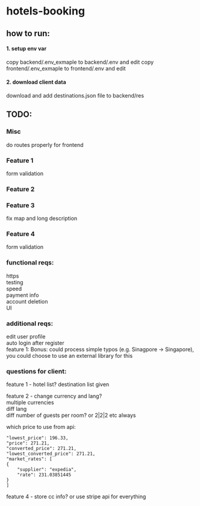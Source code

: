 # hotels-booking

## how to run:

#### 1. setup env var
copy backend/.env_exmaple to backend/.env and edit
copy frontend/.env_exmaple to frontend/.env and edit

#### 2. download client data
download and add destinations.json file to backend/res


## TODO:

### Misc
do routes properly for frontend

### Feature 1
form validation

### Feature 2

### Feature 3
fix map and long description

### Feature 4
form validation

### functional reqs:
https  
testing  
speed  
payment info  
account deletion  
UI

### additional reqs:
edit user profile  
auto login after register  
feature 1: Bonus: could process simple typos (e.g. Sinagpore → Singapore), you could choose to use an external library for this

### questions for client:
feature 1 - hotel list? destination list given

feature 2 - change currency and lang?  
multiple currencies  
diff lang  
diff number of guests per room? or 2|2|2 etc always

which price to use from api:
```
"lowest_price": 196.33,
"price": 271.21,
"converted_price": 271.21,
"lowest_converted_price": 271.21,
"market_rates": [
{
    "supplier": "expedia",
    "rate": 231.03851445
}
]
```

feature 4 - store cc info? or use stripe api for everything